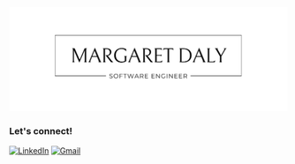 ![Github Banner](https://github.com/margdaly/margdaly/blob/main/GitHub%20Banner.png)
<br>
<h3>Let's connect!</h3>

[![LinkedIn](https://img.shields.io/badge/linkedin-%230077B5.svg?style=for-the-badge&logo=linkedin&logoColor=white)](https://linkedin.com/in/marg-aret-daly) [![Gmail](https://img.shields.io/badge/Gmail-D14836?style=for-the-badge&logo=gmail&logoColor=white)](mailto:margaret.daly@gmail.com)


<!--
**margdaly/margdaly** is a ✨ _special_ ✨ repository because its `README.md` (this file) appears on your GitHub profile.

### Hi there 👋

<br>

<h3> Skills </h3>

[![Ruby](https://img.shields.io/badge/Ruby-CC342D?style=for-the-badge&logo=ruby&logoColor=white)](https://ruby-lang.org)
[![Ruby on Rails](https://img.shields.io/badge/Ruby_on_Rails-CC0000?style=for-the-badge&logo=ruby-on-rails&logoColor=white)](https://rubyonrails.org/)
![PostgresQL](https://img.shields.io/badge/PostgreSQL-316192?style=for-the-badge&logo=postgresql&logoColor=white)

<br>

<h2>My Stats</h2>

[![GitHub Streak](https://github-readme-stats.herokuapp.com?user=margdaly&theme=nord&date_format=M%20j%5B%2C%20Y%5D&card_width=500)](https://git.io/streak-stats)

![Margaret's GitHub stats](https://github-readme-stats.vercel.app/api?username=margdaly&show_icons=true&theme=nord)

Here are some ideas to get you started:

- 🔭 I’m currently working on ...
- 🌱 I’m currently learning ...
- 👯 I’m looking to collaborate on ...
- 🤔 I’m looking for help with ...
- 💬 Ask me about ...
- 📫 How to reach me: ...
- 😄 Pronouns: ...
- ⚡ Fun fact: ...
-->
